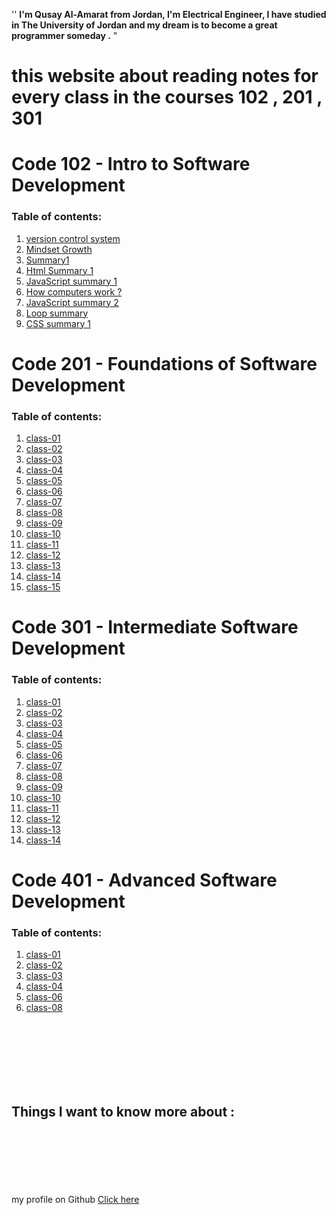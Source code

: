 
''  **I'm Qusay Al-Amarat from Jordan, I'm Electrical Engineer,
I have studied in The University of Jordan 
and my dream is to become a great programmer someday .** "

# this website about reading notes for every class in the courses 102 , 201 , 301



# Code 102 - Intro to Software Development

### Table of contents:
1. [version control system](https://qusay114.github.io/reading-notes/VCS)
2. [Mindset Growth](https://qusay114.github.io/reading-notes/Mindset_Growth)
3. [Summary1](https://qusay114.github.io/reading-notes/summary)
4. [Html Summary 1](https://qusay114.github.io/reading-notes/Html_Sum)
5. [JavaScript summary 1](https://qusay114.github.io/reading-notes/JS_summary1)
6. [How computers work ?](https://qusay114.github.io/reading-notes/Computers)
7. [JavaScript summary 2](https://qusay114.github.io/reading-notes/JS_summary2)
8. [Loop summary](https://qusay114.github.io/reading-notes/loop_summary)
9. [CSS summary 1](https://qusay114.github.io/reading-notes/CSS_Summary1)


# Code 201 - Foundations of Software Development

### Table of contents:
1. [class-01](https://qusay114.github.io/reading-notes/class-01)
2. [class-02](https://qusay114.github.io/reading-notes/class-02)
3. [class-03](https://qusay114.github.io/reading-notes/class-03)
4. [class-04](https://qusay114.github.io/reading-notes/class-04)
5. [class-05](https://qusay114.github.io/reading-notes/class-05)
6. [class-06](https://qusay114.github.io/reading-notes/class-06)
7. [class-07](https://qusay114.github.io/reading-notes/class-07)
8. [class-08](https://qusay114.github.io/reading-notes/class-08)
9. [class-09](https://qusay114.github.io/reading-notes/class-09)
10. [class-10](https://qusay114.github.io/reading-notes/class-10)
11. [class-11](https://qusay114.github.io/reading-notes/class-11)
12. [class-12](https://qusay114.github.io/reading-notes/class-12)
13. [class-13](https://qusay114.github.io/reading-notes/class-13)
14. [class-14](https://qusay114.github.io/reading-notes/class-14)
15. [class-15](https://qusay114.github.io/reading-notes/class-15)


# Code 301 - Intermediate Software Development

### Table of contents:
1. [class-01](https://qusay114.github.io/reading-notes/course-301_Notes/class-01)
2. [class-02](https://qusay114.github.io/reading-notes/course-301_Notes/class-02)
3. [class-03](https://qusay114.github.io/reading-notes/course-301_Notes/class-03)
4. [class-04](https://qusay114.github.io/reading-notes/course-301_Notes/class-04)
5. [class-05](https://qusay114.github.io/reading-notes/course-301_Notes/class-05)
6. [class-06](https://qusay114.github.io/reading-notes/course-301_Notes/class-06)
7. [class-07](https://qusay114.github.io/reading-notes/course-301_Notes/class-07)
8. [class-08](https://qusay114.github.io/reading-notes/course-301_Notes/class-08)
9. [class-09](https://qusay114.github.io/reading-notes/course-301_Notes/class-09)
10. [class-10](https://qusay114.github.io/reading-notes/course-301_Notes/class-10)
11. [class-11](https://qusay114.github.io/reading-notes/course-301_Notes/class-11)
12. [class-12](https://qusay114.github.io/reading-notes/course-301_Notes/class-12)
13. [class-13](https://qusay114.github.io/reading-notes/course-301_Notes/class-13)
14. [class-14](https://qusay114.github.io/reading-notes/course-301_Notes/class-14)



# Code 401 - Advanced Software Development

### Table of contents:
1. [class-01](https://qusay114.github.io/reading-notes/course-401_Notes/class-01)
2. [class-02](https://qusay114.github.io/reading-notes/course-401_Notes/class-02)
3. [class-03](https://qusay114.github.io/reading-notes/course-401_Notes/class-03)
4. [class-04](https://qusay114.github.io/reading-notes/course-401_Notes/class-04)
6. [class-06](https://qusay114.github.io/reading-notes/course-401_Notes/class-06)
8. [class-08](https://qusay114.github.io/reading-notes/course-401_Notes/class-08)


<br><br><br><br><br><br>
## Things I want to know more about :

<br><br><br><br><br><br>
my profile on Github [Click here](https://github.com/Qusay114)
